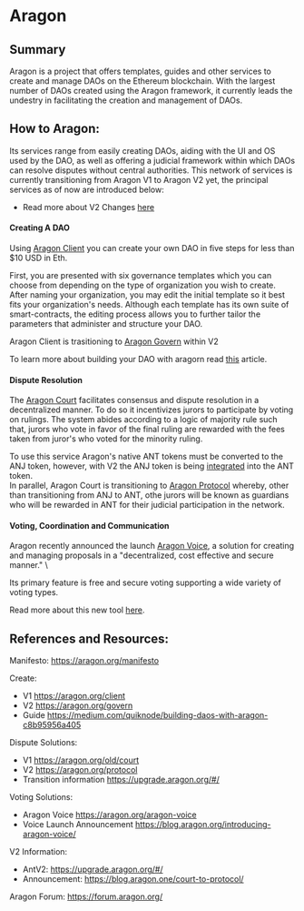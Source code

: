 # Aragon 

## Summary

Aragon is a project that offers templates, guides and other services to create and manage DAOs on the Ethereum blockchain.
With the largest number of DAOs created using the Aragon framework, it currently leads the undestry in facilitating the creation and management of DAOs.

## How to Aragon:

Its services range from easily creating DAOs, aiding with the UI and OS used by the DAO, as well as offering a judicial framework within which DAOs can resolve disputes without central authorities.
This network of services is currently transitioning from Aragon V1 to Aragon V2 yet, the principal services as of now are introduced below:
- Read more about V2 Changes [here](https://blog.aragon.one/court-to-protocol/)

#### Creating A DAO

Using [Aragon Client](https://aragon.org/client) you can create your own DAO in five steps for less than $10 USD in Eth.

First, you are presented with six governance templates which you can choose from depending on the type of organization you wish to create.
After naming your organization, you may edit the initial template so it best fits your organization's needs.
Although each template has its own suite of smart-contracts, the editing process allows you to further tailor the parameters that administer and structure your DAO.

Aragon Client is trasitioning to [Aragon Govern](https://aragon.org/govern) within V2

To learn more about building your DAO with aragorn read [this](https://medium.com/quiknode/building-daos-with-aragon-c8b95956a405) article.

#### Dispute Resolution

The [Aragon Court](https://aragon.org/old/court) facilitates consensus and dispute resolution in a decentralized manner.
To do so it incentivizes jurors to participate by voting on rulings. The system abides according to a logic of majority rule such that, jurors who vote in favor of the final ruling are rewarded with the fees taken from juror's who voted for the minority ruling.

To use this service Aragon's native ANT tokens must be converted to the ANJ token, however, with V2 the ANJ token is being [integrated](https://upgrade.aragon.org/#/) into the ANT token.\
In parallel, Aragon Court is transitioning to [Aragon Protocol](https://aragon.org/protocol) whereby, other than transitioning from ANJ to ANT, othe jurors will be known as guardians who will be rewarded in ANT for their judicial participation in the network. 

#### Voting, Coordination and Communication

Aragon recently announced the launch [Aragon Voice](https://aragon.org/aragon-voice), a solution for creating and managing proposals in a "decentralized, cost effective and secure manner." \

Its primary feature is free and secure voting supporting a wide variety of voting types.

Read more about this new tool [here](https://blog.aragon.org/introducing-aragon-voice/).

## References and Resources:

Manifesto: https://aragon.org/manifesto

Create:
- V1 https://aragon.org/client
- V2 https://aragon.org/govern
- Guide https://medium.com/quiknode/building-daos-with-aragon-c8b95956a405

Dispute Solutions:
- V1 https://aragon.org/old/court
- V2 https://aragon.org/protocol
- Transition information https://upgrade.aragon.org/#/

Voting Solutions:
- Aragon Voice https://aragon.org/aragon-voice
- Voice Launch Announcement https://blog.aragon.org/introducing-aragon-voice/

V2 Information:
- AntV2: https://upgrade.aragon.org/#/
- Announcement: https://blog.aragon.one/court-to-protocol/

Aragon Forum:
https://forum.aragon.org/
